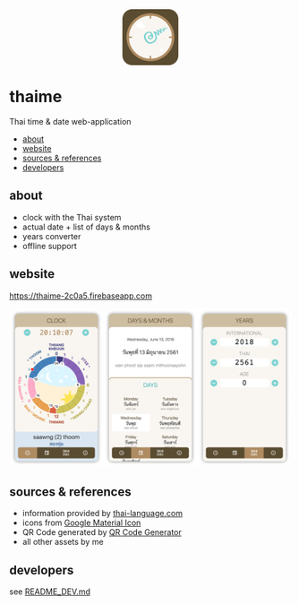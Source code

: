 <img src="source/application-logo/thaime-logo.svg" width="100" heigh="100" style="display: block; margin: 0 auto"/>

# thaime

Thai time & date web-application

<!-- START doctoc generated TOC please keep comment here to allow auto update -->
<!-- DON'T EDIT THIS SECTION, INSTEAD RE-RUN doctoc TO UPDATE -->


- [about](#about)
- [website](#website)
- [sources & references](#sources--references)
- [developers](#developers)

<!-- END doctoc generated TOC please keep comment here to allow auto update -->

## about

- clock with the Thai system
- actual date + list of days & months
- years converter
- offline support

## website

https://thaime-2c0a5.firebaseapp.com

![Thaime screenshots](/source/thaime-screenshot.png)

## sources & references

- information provided by [thai-language.com](http://thai-language.com)
- icons from [Google Material Icon](https://material.io/icons)
- QR Code generated by [QR Code Generator](http://goqr.me/#t=url)
- all other assets by me

## developers

see [README_DEV.md](/README_DEV.md)
